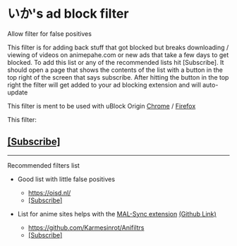 
# いか's ad block filter
Allow filter for false positives 

This filter is for adding back stuff that got blocked but breaks downloading / viewing of videos on animepahe.com or new ads that take a few days to get blocked. To add this list or any of the recommended lists hit [Subscribe]. It should open a page that shows the contents of the list with a button in the top right of the screen that says subscribe. After hitting the button in the top right the filter will get added to your ad blocking extension and will auto-update 

This filter is ment to be used with uBlock Origin [Chrome](https://chrome.google.com/webstore/detail/ublock-origin/cjpalhdlnbpafiamejdnhcphjbkeiagm?hl=en) / [Firefox](https://addons.mozilla.org/en-US/firefox/addon/ublock-origin/)

This filter: 

## [[Subscribe]](https://subscribe.adblockplus.org/?location=https://raw.githubusercontent.com/evoandroidevo/adblockfilter/main/list.txt&title=animepahe.comFilter)

 ***

Recommended filters list
- Good list with little false positives
    - https://oisd.nl/ 
    - [[Subscribe]](https://subscribe.adblockplus.org/?location=https://abp.oisd.nl/&title=abp.oisd.nl)

- List for anime sites helps with the [MAL-Sync extension](https://malsync.moe/) [(Github Link)](https://github.com/Karmesinrot/MALSync) 

    - https://github.com/Karmesinrot/Anifiltrs
    - [[Subscribe]](https://subscribe.adblockplus.org/?location=https://raw.githubusercontent.com/Karmesinrot/Anifiltrs/master/Anifltrs.txt&title=Anifiltrs%20%E2%80%94%20%F0%9F%8D%B1%20Anime%20streaming%20%26%20Manga%20reading)
